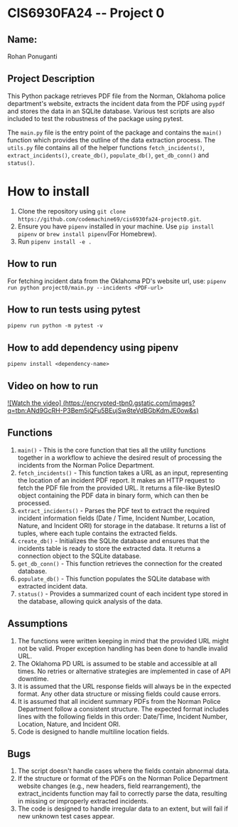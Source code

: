 # CIS6930FA24 -- Project 0

## Name:

Rohan Ponuganti

## Project Description

This Python package retrieves PDF file from the Norman, Oklahoma police department's website, extracts the incident data from the PDF using `pypdf` and stores the data in an SQLite database. Various test scripts are also included to test the robustness of the package using pytest.

The `main.py` file is the entry point of the package and contains the `main()` function which provides the outline of the data extraction process. The `utils.py` file contains all of the helper functions `fetch_incidents()`, `extract_incidents()`, `create_db()`, `populate_db()`, `get_db_conn()` and `status()`.

# How to install

1. Clone the repository using `git clone https://github.com/codemachine69/cis6930fa24-project0.git`.
2. Ensure you have `pipenv` installed in your machine. Use `pip install pipenv` or `brew install pipenv`(For Homebrew).
3. Run `pipenv install -e .`

## How to run

For fetching incident data from the Oklahoma PD's website url, use:
`pipenv run python project0/main.py --incidents <PDF-url>`

## How to run tests using pytest

`pipenv run python -m pytest -v`

## How to add dependency using pipenv

`pipenv install <dependency-name>`

## Video on how to run

[![Watch the video] (https://encrypted-tbn0.gstatic.com/images?q=tbn:ANd9GcRH-P3Bem5iQFu5BEujSw8teVdBGbKdmJE0ow&s)](https://youtu.be/0XLCju5xVoA)

## Functions

1. `main()` - This is the core function that ties all the utility functions together in a workflow to achieve the desired result of processing the incidents from the Norman Police Department.
2. `fetch_incidents()` - This function takes a URL as an input, representing the location of an incident PDF report. It makes an HTTP request to fetch the PDF file from the provided URL. It returns a file-like BytesIO object containing the PDF data in binary form, which can then be processed.
3. `extract_incidents()` - Parses the PDF text to extract the required incident information fields (Date / Time, Incident Number, Location, Nature, and Incident ORI) for storage in the database. It returns a list of tuples, where each tuple contains the extracted fields.
4. `create_db()` - Initializes the SQLite database and ensures that the incidents table is ready to store the extracted data. It returns a connection object to the SQLite database.
5. `get_db_conn()` - This function retrieves the connection for the created database.
6. `populate_db()` - This function populates the SQLite database with extracted incident data.
7. `status()` - Provides a summarized count of each incident type stored in the database, allowing quick analysis of the data.

## Assumptions

1. The functions were written keeping in mind that the provided URL might not be valid. Proper exception handling has been done to handle invalid URL.
2. The Oklahoma PD URL is assumed to be stable and accessible at all times. No retries or alternative strategies are implemented in case of API downtime.
3. It is assumed that the URL response fields will always be in the expected format. Any other data structure or missing fields could cause errors.
4. It is assumed that all incident summary PDFs from the Norman Police Department follow a consistent structure. The expected format includes lines with the following fields in this order: Date/Time, Incident Number, Location, Nature, and Incident ORI.
5. Code is designed to handle multiline location fields.

## Bugs

1. The script doesn't handle cases where the fields contain abnormal data.
2. If the structure or format of the PDFs on the Norman Police Department website changes (e.g., new headers, field rearrangement), the extract_incidents function may fail to correctly parse the data, resulting in missing or improperly extracted incidents.
3. The code is designed to handle irregular data to an extent, but will fail if new unknown test cases appear.
